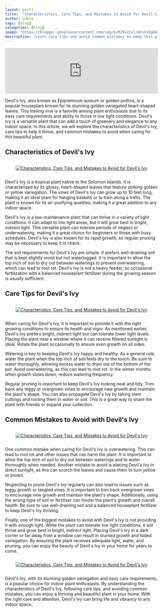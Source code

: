 ```yaml
---
layout: post1
title:  "Characteristics, Care Tips, and Mistakes to Avoid for Devil's Ivy"
author: admin
tags: [blog]
categories: [blog]
image: "https://blogger.googleusercontent.com/img/b/R29vZ2xl/AVvXsEgDA2YXdifKenObSsegkTWqogb5bxOx6Ybyytch07IVDBebVg2liqbbFA4N90anmcox7O5ffdOrmhVAN9Wsq-pOxXQrFvorBIK4PXgzM_AvugTsysqYrX8Dg5sdhdU2N0hZW872jPRxS5A17xlUcilJ9Vr4oQ5vxd1e9f_Ii7tLtO3CsNujeGIQ1rlu098/s1600/20240426_203047.jpg"
description: "Learn care tips and avoid common mistakes to keep this plant thriving indoors."
---
```




<iframe width="100%" height="auto" src="https://www.youtube.com/embed/9bzO1uvCLR8" title="Characteristics, Care Tips, and Mistakes to Avoid for Devil's Ivy" frameborder="0" allow="accelerometer; autoplay; clipboard-write; encrypted-media; gyroscope; picture-in-picture; web-share" referrerpolicy="strict-origin-when-cross-origin" allowfullscreen=""></iframe>
<p>Devil's Ivy, also known as Epipremnum aureum or golden pothos, is a popular houseplant known for its stunning golden variegated heart-shaped leaves. This trailing vine is a favorite among plant enthusiasts due to its easy care requirements and ability to thrive in low light conditions. Devil's Ivy is a versatile plant that can add a touch of greenery and elegance to any indoor space. In this article, we will explore the characteristics of Devil's Ivy, care tips to help it thrive, and common mistakes to avoid when caring for this beautiful plant.</p>
<h2>Characteristics of Devil's Ivy</h2>
<div class="separator" style="clear: both;"><a href="/" style="display: block; padding: 1em 0px; text-align: center;"><img alt="Characteristics, Care Tips, and Mistakes to Avoid for Devil's Ivy" border="0" data-original-height="381" data-original-width="678" src="https://blogger.googleusercontent.com/img/b/R29vZ2xl/AVvXsEjPufUpGIzCl0NAlxvnW8lWNKoD1_x46yMZjXcite_JnNMiyJs-5-aOX2kpJJSAQaOIOb2p15DDR-vL_IBam0Lt7obTstE8B2uIYNY_v_6agtQZijumitx9McoEbg-cU6N2OEnzY2Bg63wSE-HniiU5Cu94SfsjCZCkAqVzU8QzLuf8uxdolEsMkOVJl3o/s16000/20240426_202950.jpg" title="Characteristics, Care Tips, and Mistakes to Avoid for Devil's Ivy" /></a></div>
<p>Devil's Ivy is a tropical plant native to the Solomon Islands. It is characterized by its glossy, heart-shaped leaves that feature striking golden or yellow variegation. The vines of Devil's Ivy can grow up to 10 feet long, making it an ideal plant for hanging baskets or to train along a trellis. The plant is known for its air-purifying qualities, making it a great addition to any indoor space.</p>
<p>Devil's Ivy is a low-maintenance plant that can thrive in a variety of light conditions. It can adapt to low light areas, but it will grow best in bright, indirect light. This versatile plant can tolerate periods of neglect or underwatering, making it a great choice for beginners or those with busy schedules. Devil's Ivy is also known for its rapid growth, so regular pruning may be necessary to keep it in check.</p>
<p>The soil requirements for Devil's Ivy are simple. It prefers well-draining soil that is kept slightly moist but not waterlogged. It is important to allow the top inch of soil to dry out between waterings to prevent overwatering, which can lead to root rot. Devil's Ivy is not a heavy feeder, so occasional fertilization with a balanced houseplant fertilizer during the growing season is usually sufficient.</p>
<h2>Care Tips for Devil's Ivy</h2>
<div class="separator" style="clear: both;"><a href="/" style="display: block; padding: 1em 0px; text-align: center;"><img alt="Characteristics, Care Tips, and Mistakes to Avoid for Devil's Ivy" border="0" data-original-height="312" data-original-width="554" src="https://blogger.googleusercontent.com/img/b/R29vZ2xl/AVvXsEhn4s9juAVqpV6C8ivqKwHrgPiroDptZpgZQbGaBsKRlboDVCqsM_xGcgOnqb4qDpMuKX-KeBB8RSX0wxOrQm6m_yURW2Qn-dYJ59176KJB2EgQzKGM1y6NcHft0iEGG2OHHC6OyZ9StYLJgAh0UeI15L2WPT3PqHDeMpLy-bknJkBNcZTnv5heAUayHrM/s16000/20240426_203010.jpg" title="Characteristics, Care Tips, and Mistakes to Avoid for Devil's Ivy" /></a></div>
<p>When caring for Devil's Ivy, it is important to provide it with the right growing conditions to ensure its health and vigor. As mentioned earlier, Devil's Ivy prefers bright, indirect light but can tolerate lower light levels. Placing the plant near a window where it can receive filtered sunlight is ideal. Rotate the plant occasionally to ensure even growth on all sides.</p>
<p>Watering is key to keeping Devil's Ivy happy and healthy. As a general rule, water the plant when the top inch of soil feels dry to the touch. Be sure to water thoroughly, allowing excess water to drain out of the bottom of the pot. Avoid overwatering, as this can lead to root rot. In the winter months when growth slows down, reduce watering frequency.</p>
<p>Regular pruning is important to keep Devil's Ivy looking neat and tidy. Trim back any leggy or overgrown vines to encourage new growth and maintain the plant's shape. You can also propagate Devil's Ivy by taking stem cuttings and rooting them in water or soil. This is a great way to share the plant with friends or expand your collection.</p>
<h2>Common Mistakes to Avoid with Devil's Ivy</h2>
<div class="separator" style="clear: both;"><a href="/" style="display: block; padding: 1em 0px; text-align: center;"><img alt="Characteristics, Care Tips, and Mistakes to Avoid for Devil's Ivy" border="0" data-original-height="390" data-original-width="693" src="https://blogger.googleusercontent.com/img/b/R29vZ2xl/AVvXsEgvAlhzOqY0mFExi92HcTRLB_IruNaSjKw_v7HgP6py-MXa16G-NrByoUHT0iDBzl2gAmTQz3rHjfUcQ7ZvtGEUOEmyy9EQHtXXGQHlk10_4DE0mFMvkc9cPPmE2KEoaHmxmZnF8kgJuegNPm3060YYXb6mzu-qomcHSK0lnKeseU9Q64Dfj86-lJY12zE/s16000/20240426_203028.jpg" title="Characteristics, Care Tips, and Mistakes to Avoid for Devil's Ivy" /></a></div>
<p>One common mistake when caring for Devil's Ivy is overwatering. This can lead to root rot and other issues that can harm the plant. It is important to allow the top inch of soil to dry out between waterings and to water thoroughly when needed. Another mistake to avoid is placing Devil's Ivy in direct sunlight, as this can scorch the leaves and cause them to turn yellow or brown.</p>
<p>Neglecting to prune Devil's Ivy regularly can also lead to issues such as leggy growth or tangled vines. It is important to trim back overgrown vines to encourage new growth and maintain the plant's shape. Additionally, using the wrong type of soil or fertilizer can hinder the plant's growth and overall health. Be sure to use well-draining soil and a balanced houseplant fertilizer to keep Devil's Ivy thriving.</p>
<p>Finally, one of the biggest mistakes to avoid with Devil's Ivy is not providing it with enough light. While the plant can tolerate low light conditions, it will thrive and grow best in bright, indirect light. Placing Devil's Ivy in a dark corner or far away from a window can result in stunted growth and faded variegation. By ensuring the plant receives adequate light, water, and pruning, you can enjoy the beauty of Devil's Ivy in your home for years to come.</p>
<div class="separator" style="clear: both;"><a href="/" style="display: block; padding: 1em 0px; text-align: center;"><img alt="Characteristics, Care Tips, and Mistakes to Avoid for Devil's Ivy" border="0" data-original-height="379" data-original-width="674" src="https://blogger.googleusercontent.com/img/b/R29vZ2xl/AVvXsEiQ6SteWwonrdrZyk9OhCpyksQaFVBjixrBcOMF2C_IJU3eHhW_HVqlpWrZXisSWjux1okRmDIu-oQzZaQW6PFH2GheSV5ddTC3Y0-P9WNB97a4Aynce4dN79nz-Mw1XQgvxAal0WSWaMGtjRE5Yo6_V1dU-DPhlcTjVigGY7QNKqOdoi4_WgjSOeWMIw4/s16000/20240426_202933.jpg" title="Characteristics, Care Tips, and Mistakes to Avoid for Devil's Ivy" /></a></div>
<p>Devil's Ivy, with its stunning golden variegation and easy care requirements, is a popular choice for indoor plant enthusiasts. By understanding the characteristics of Devil's Ivy, following care tips, and avoiding common mistakes, you can enjoy a thriving and beautiful plant in your home. With the right care and attention, Devil's Ivy can bring life and vibrancy to any indoor space.</p>


